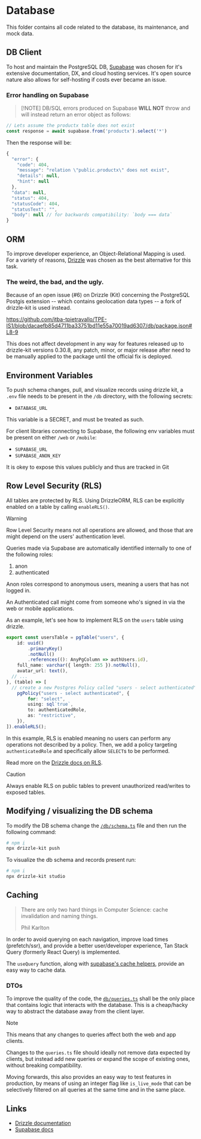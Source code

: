 # Database

This folder contains all code related to the database, its maintenance, and mock data.

## DB Client

To host and maintain the PostgreSQL DB, [Supabase](https://supabase.com) was chosen for it's extensive documentation, DX, and cloud hosting services. It's open source nature also allows for self-hosting if costs ever became an issue.

### Error handling on Supabase

> 
> [!NOTE] DB/SQL errors produced on Supabase **WILL NOT** throw and will instead return an error object as follows:

```js
// Lets assume the productx table does not exist
const response = await supabase.from('productx').select('*')
```

Then the response will be:

```js
{
  "error": {
    "code": 404,
    "message": "relation \"public.productx\" does not exist",
    "details": null,
    "hint": null
  },
  "data": null,
  "status": 404,
  "statusCode": 404,
  "statusText": "",
  "body": null // for backwards compatibility: `body === data`
}
```

## ORM

To improve developer experience, an Object-Relational Mapping is used. For a variety of reasons, [Drizzle](https://orm.drizzle.team) was chosen as the best alternative for this task.

### The weird, the bad, and the ugly.

Because of an open issue (#6) on Drizzle (Kit) concerning the PostgreSQL Postgis extension -- which contains geolocation data types -- a fork of drizzle-kit is used instead.

https://github.com/itba-tpietravallo/TPE-IS1/blob/dacaefb85d4711ba33751bd11e55a70019ad6307/db/package.json#L8-9

This does not affect development in any way for features released up to drizzle-kit versions 0.30.8, any patch, minor, or major release after need to be manually applied to the package until the official fix is deployed.

## Environment Variables

To push schema changes, pull, and visualize records using drizzle kit, a `.env` file needs to be present in the `/db` directory, with the following secrets:
- `DATABASE_URL`

This variable is a SECRET, and must be treated as such.

For client libraries connecting to Supabase, the following env variables must be present on either `/web` or `/mobile`:
- `SUPABASE_URL`
- `SUPABASE_ANON_KEY`

It is okey to expose this values publicly and thus are tracked in Git

## Row Level Security (RLS)

All tables are protected by RLS. Using DrizzleORM, RLS can be explicitly enabled on a table by calling `enableRLS()`.

> [!WARNING]
> Row Level Security means not all operations are allowed, and those that are might depend on the users' authentication level.

Queries made via Supabase are automatically identified internally to one of the following roles:

1. anon 
2. authenticated

Anon roles correspond to anonymous users, meaning a users that has not logged in. 

An Authenticated call might come from someone who's signed in via the web or mobile applications. 

As an example, let's see how to implement RLS on the `users` table using drizzle.

```ts
export const usersTable = pgTable("users", {
	id: uuid()
		.primaryKey()
		.notNull()
		.references((): AnyPgColumn => authUsers.id),
	full_name: varchar({ length: 255 }).notNull(),
	avatar_url: text(),
  // ...
}, (table) => [
  // create a new Postgres Policy called "users - select authenticated"
	pgPolicy("users - select authenticated", {
		for: "select",
		using: sql`true`,
		to: authenticatedRole,
		as: "restrictive",
	}),
]).enableRLS();
```

In this example, RLS is enabled meaning no users can perform any operations not described by a policy. Then, we add a policy targeting `authenticatedRole` and specifically allow `SELECT`s to be performed. 

Read more on the [Drizzle docs on RLS](https://orm.drizzle.team/docs/rls).

> [!CAUTION]
> Always enable RLS on public tables to prevent unauthorized read/writes to exposed tables.

## Modifying / visualizing the DB schema

To modify the DB schema change the [`/db/schema.ts`](/db/schema.ts) file and then run the following command:

```sh
# npm i
npx drizzle-kit push
```

To visualize the db schema and records present run:

```sh
# npm i
npx drizzle-kit studio
```

## Caching

> There are only two hard things in Computer Science: cache invalidation and naming things.
> 
> Phil Karlton

In order to avoid querying on each navigation, improve load times (prefetch/ssr), and provide a better user/developer experience, Tan Stack Query (formerly React Query) is implemented.

The `useQuery` function, along with [supabase's cache helpers](https://github.com/psteinroe/supabase-cache-helpers), provide an easy way to cache data.

### DTOs

To improve the quality of the code, the [`db/queries.ts`](./db/queries.ts) shall be the only place that contains logic that interacts with the database. This is a cheap/hacky way to abstract the database away from the client layer.

> [!NOTE]
> This means that any changes to queries affect both the web and app clients.

Changes to the `queries.ts` file should ideally not remove data expected by clients, but instead add new queries or expand the scope of existing ones, without breaking compatibility.

Moving forwards, this also provides an easy way to test features in production, by means of using an integer flag like `is_live_mode` that can be selectively filtered on all queries at the same time and in the same place.

## Links

- [Drizzle documentation](https://orm.drizzle.team/docs/overview)
- [Supabase docs](https://supabase.com/docs)
